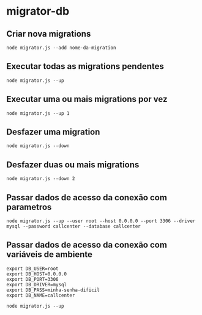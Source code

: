# migrator-db

## Criar nova migrations
```shell
node migrator.js --add nome-da-migration
```

## Executar todas as migrations pendentes
```shell
node migrator.js --up
```

## Executar uma ou mais migrations por vez
```shell
node migrator.js --up 1
```

## Desfazer uma migration
```shell
node migrator.js --down
```

## Desfazer duas ou mais migrations
```shell
node migrator.js --down 2
```

## Passar dados de acesso da conexão com parametros
```shell
node migrator.js --up --user root --host 0.0.0.0 --port 3306 --driver mysql --password callcenter --database callcenter
```

## Passar dados de acesso da conexão com variáveis de ambiente
```shell
export DB_USER=root
export DB_HOST=0.0.0.0
export DB_PORT=3306
export DB_DRIVER=mysql
export DB_PASS=minha-senha-dificil
export DB_NAME=callcenter

node migrator.js --up
```
